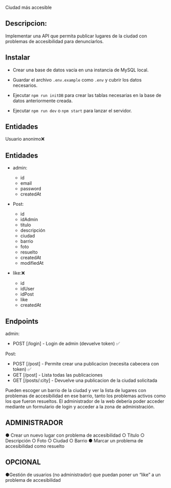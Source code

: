 Ciudad más accesible

## Descripcion:

Implementar una API que permita publicar lugares de la ciudad con problemas de accesibilidad
para denunciarlos.

## Instalar

- Crear una base de datos vacía en una instancia de MySQL local.

- Guardar el archivo `.env.example` como `.env` y cubrir los datos necesarios.

- Ejecutar `npm run initDB` para crear las tablas necesarias en la base de datos anteriormente creada.

- Ejecutar `npm run dev` o `npm start` para lanzar el servidor.

## Entidades

Usuario anonimo❌

## Entidades

- admin:

  - id
  - email
  - password
  - createdAt


- Post:
  - id
  - idAdmin
  - titulo
  - descripción
  - ciudad
  - barrio
  - foto
  - resuelto
  - createdAt
  - modifiedAt

- like:❌

  - id
  - idUser
  - idPost
  - like
  - createdAt

## Endpoints

admin:

- POST [/login] - Login de admin  (devuelve token) ✅

Post:

- POST [/post] - Permite crear una publicacion (necesita cabecera con token) ✅
- GET [/post] - Lista todas las publicaciones
- GET [/posts/:city] - Devuelve una publicacion de la ciudad solicitada

Pueden escoger un barrio de la ciudad y ver la lista de lugares con problemas de accesibilidad
en ese barrio, tanto los problemas activos como los que fueron resueltos.
El administrador de la web debería poder acceder mediante un formulario de login y acceder a
la zona de administración.

## ADMINISTRADOR
● Crear un nuevo lugar con problema de accesibilidad
○ Título
○ Descripción
○ Foto
○ Ciudad
○ Barrio
● Marcar un problema de accesibilidad como resuelto
## OPCIONAL
●Gestión de usuarios (no administrador) que puedan poner un “like” a un problema de
accesibilidad
